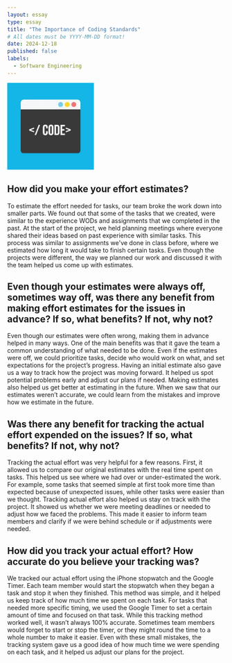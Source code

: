 ```yaml
---
layout: essay
type: essay
title: "The Importance of Coding Standards"
# All dates must be YYYY-MM-DD format!
date: 2024-12-18
published: false
labels:
  - Software Engineering
---
```


<img width="200px" class="rounded float-start pe-4" src="../img/code.webp">

## How did you make your effort estimates?

To estimate the effort needed for tasks, our team broke the work down into smaller parts. We found out that some of the tasks that we created, were similar to the experience WODs and assignments that we completed in the past. At the start of the project, we held planning meetings where everyone shared their ideas based on past experience with similar tasks. This process was similar to assignments we've done in class before, where we estimated how long it would take to finish certain tasks. Even though the projects were different, the way we planned our work and discussed it with the team helped us come up with estimates.

## Even though your estimates were always off, sometimes way off, was there any benefit from making effort estimates for the issues in advance? If so, what benefits? If not, why not?

Even though our estimates were often wrong, making them in advance helped in many ways. One of the main benefits was that it gave the team a common understanding of what needed to be done. Even if the estimates were off, we could prioritize tasks, decide who would work on what, and set expectations for the project’s progress. Having an initial estimate also gave us a way to track how the project was moving forward. It helped us spot potential problems early and adjust our plans if needed. Making estimates also helped us get better at estimating in the future. When we saw that our estimates weren’t accurate, we could learn from the mistakes and improve how we estimate in the future.

## Was there any benefit for tracking the actual effort expended on the issues? If so, what benefits? If not, why not?

Tracking the actual effort was very helpful for a few reasons. First, it allowed us to compare our original estimates with the real time spent on tasks. This helped us see where we had over or under-estimated the work. For example, some tasks that seemed simple at first took more time than expected because of unexpected issues, while other tasks were easier than we thought. Tracking actual effort also helped us stay on track with the project. It showed us whether we were meeting deadlines or needed to adjust how we faced the problems. This made it easier to inform team members and clarify if we were behind schedule or if adjustments were needed.

## How did you track your actual effort? How accurate do you believe your tracking was?

We tracked our actual effort using the iPhone stopwatch and the Google Timer. Each team member would start the stopwatch when they began a task and stop it when they finished. This method was simple, and it helped us keep track of how much time we spent on each task. For tasks that needed more specific timing, we used the Google Timer to set a certain amount of time and focused on that task. While this tracking method worked well, it wasn’t always 100% accurate. Sometimes team members would forget to start or stop the timer, or they might round the time to a whole number to make it easier. Even with these small mistakes, the tracking system gave us a good idea of how much time we were spending on each task, and it helped us adjust our plans for the project.
